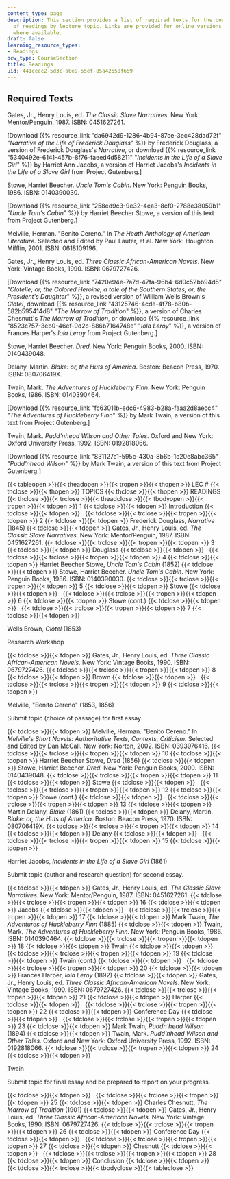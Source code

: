 ```yaml
---
content_type: page
description: This section provides a list of required texts for the course and a list
  of readings by lecture topic. Links are provided for online versions of the readings
  where available.
draft: false
learning_resource_types:
- Readings
ocw_type: CourseSection
title: Readings
uid: 441ceec2-5d3c-a0e9-55ef-85a42550f659
---
```

## Required Texts

Gates, Jr., Henry Louis, ed. *The Classic Slave Narratives*. New York: Mentor/Penguin, 1987. ISBN: 0451627261.

\[Download {{% resource_link "da6942d9-1286-4b94-87ce-3ec428dad72f" "*Narrative of the Life of Frederick Douglass*" %}} by Frederick Douglass, a version of Frederick Douglass's *Narrative*, or download {{% resource_link "5340492e-6141-457b-8f76-faeed4d58211" "*Incidents in the Life of a Slave Girl*" %}} by Harriet Ann Jacobs, a version of Harriet Jacobs's *Incidents in the Life of a Slave Girl* from Project Gutenberg.\]

Stowe, Harriet Beecher. *Uncle Tom's Cabin*. New York: Penguin Books, 1986. ISBN: 0140390030.

\[Download {{% resource_link "258ed9c3-9e32-4ea3-8cf0-2788e38059b1" "*Uncle Tom's Cabin*" %}} by Harriet Beecher Stowe, a version of this text from Project Gutenberg.\]

Melville, Herman. "Benito Cereno." In *The Heath Anthology of American Literature.* Selected and Edited by Paul Lauter, et al. New York: Houghton Mifflin, 2001. ISBN: 0618109196.

Gates, Jr., Henry Louis, ed. *Three Classic African-American Novels*. New York: Vintage Books, 1990. ISBN: 0679727426.

\[Download {{% resource_link "7420e94e-7a7d-47fa-96b4-6d0c52bb94d5" "*Clotelle; or, the Colored Heroine, a tale of the Southern States; or, the President's Daughter*" %}}, a revised version of William Wells Brown's *Clotel*, download {{% resource_link "43125746-4cde-4f78-b80b-582b595414d8" "*The Marrow of Tradition*" %}}, a version of Charles Chesnutt's *The Marrow of Tradition*, or download {{% resource_link "8523c757-3eb0-46ef-9d2c-886b7164748e" "*Iola Leroy*" %}}, a version of Frances Harper's *Iola Leroy* from Project Gutenberg.\]

Stowe, Harriet Beecher. *Dred*. New York: Penguin Books, 2000. ISBN: 0140439048.

Delany, Martin. *Blake: or, the Huts of America*. Boston: Beacon Press, 1970. ISBN: 080706419X.

Twain, Mark. *The Adventures of Huckleberry Finn*. New York: Penguin Books, 1986. ISBN: 0140390464.

\[Download {{% resource_link "fc63011b-edc6-4983-b28a-faaa2d8aecc4" "*The Adventures of Huckleberry Finn*" %}} by Mark Twain, a version of this text from Project Gutenberg.\]

Twain, Mark. *Pudd'nhead Wilson and Other Tales*. Oxford and New York: Oxford University Press, 1992. ISBN: 0192818066.

\[Download {{% resource_link "831127c1-595c-430a-8b6b-1c20e8abc365" "*Pudd'nhead Wilson*" %}} by Mark Twain, a version of this text from Project Gutenberg.\]

{{< tableopen >}}{{< theadopen >}}{{< tropen >}}{{< thopen >}}
LEC #
{{< thclose >}}{{< thopen >}}
TOPICS
{{< thclose >}}{{< thopen >}}
READINGS
{{< thclose >}}{{< trclose >}}{{< theadclose >}}{{< tbodyopen >}}{{< tropen >}}{{< tdopen >}}
1
{{< tdclose >}}{{< tdopen >}}
Introduction
{{< tdclose >}}{{< tdopen >}}
 
{{< tdclose >}}{{< trclose >}}{{< tropen >}}{{< tdopen >}}
2
{{< tdclose >}}{{< tdopen >}}
Frederick Douglass, *Narrative* (1845)
{{< tdclose >}}{{< tdopen >}}
Gates, Jr., Henry Louis, ed. *The Classic Slave Narratives*. New York: Mentor/Penguin, 1987. ISBN: 0451627261.
{{< tdclose >}}{{< trclose >}}{{< tropen >}}{{< tdopen >}}
3
{{< tdclose >}}{{< tdopen >}}
Douglass
{{< tdclose >}}{{< tdopen >}}
 
{{< tdclose >}}{{< trclose >}}{{< tropen >}}{{< tdopen >}}
4
{{< tdclose >}}{{< tdopen >}}
Harriet Beecher Stowe, *Uncle Tom's Cabin* (1852)
{{< tdclose >}}{{< tdopen >}}
Stowe, Harriet Beecher. *Uncle Tom's Cabin*. New York: Penguin Books, 1986. ISBN: 0140390030.
{{< tdclose >}}{{< trclose >}}{{< tropen >}}{{< tdopen >}}
5
{{< tdclose >}}{{< tdopen >}}
Stowe
{{< tdclose >}}{{< tdopen >}}
 
{{< tdclose >}}{{< trclose >}}{{< tropen >}}{{< tdopen >}}
6
{{< tdclose >}}{{< tdopen >}}
Stowe (cont.)
{{< tdclose >}}{{< tdopen >}}
 
{{< tdclose >}}{{< trclose >}}{{< tropen >}}{{< tdopen >}}
7
{{< tdclose >}}{{< tdopen >}}

Wells Brown, *Clotel* (1853)

Research Workshop

{{< tdclose >}}{{< tdopen >}}
Gates, Jr., Henry Louis, ed. *Three Classic African-American Novels*. New York: Vintage Books, 1990. ISBN: 0679727426.
{{< tdclose >}}{{< trclose >}}{{< tropen >}}{{< tdopen >}}
8
{{< tdclose >}}{{< tdopen >}}
Brown
{{< tdclose >}}{{< tdopen >}}
 
{{< tdclose >}}{{< trclose >}}{{< tropen >}}{{< tdopen >}}
9
{{< tdclose >}}{{< tdopen >}}

Melville, "Benito Cereno" (1853, 1856)

Submit topic (choice of passage) for first essay.

{{< tdclose >}}{{< tdopen >}}
Melville, Herman. "Benito Cereno." In *Melville's Short Novels: Authoritative Texts, Contexts, Criticism.* Selected and Edited by Dan McCall. New York: Norton, 2002. ISBN: 0393976416.
{{< tdclose >}}{{< trclose >}}{{< tropen >}}{{< tdopen >}}
10
{{< tdclose >}}{{< tdopen >}}
Harriet Beecher Stowe, *Dred* (1856)
{{< tdclose >}}{{< tdopen >}}
Stowe, Harriet Beecher. *Dred.* New York: Penguin Books, 2000. ISBN: 0140439048.
{{< tdclose >}}{{< trclose >}}{{< tropen >}}{{< tdopen >}}
11
{{< tdclose >}}{{< tdopen >}}
Stowe
{{< tdclose >}}{{< tdopen >}}
 
{{< tdclose >}}{{< trclose >}}{{< tropen >}}{{< tdopen >}}
12
{{< tdclose >}}{{< tdopen >}}
Stowe (cont.)
{{< tdclose >}}{{< tdopen >}}
 
{{< tdclose >}}{{< trclose >}}{{< tropen >}}{{< tdopen >}}
13
{{< tdclose >}}{{< tdopen >}}
Martin Delany, *Blake* (1861)
{{< tdclose >}}{{< tdopen >}}
Delany, Martin. *Blake: or, the Huts of America.* Boston: Beacon Press, 1970. ISBN: 080706419X.
{{< tdclose >}}{{< trclose >}}{{< tropen >}}{{< tdopen >}}
14
{{< tdclose >}}{{< tdopen >}}
Delany
{{< tdclose >}}{{< tdopen >}}
 
{{< tdclose >}}{{< trclose >}}{{< tropen >}}{{< tdopen >}}
15
{{< tdclose >}}{{< tdopen >}}

Harriet Jacobs, *Incidents in the Life of a Slave* *Girl* (1861)

Submit topic (author and research question) for second essay.

{{< tdclose >}}{{< tdopen >}}
Gates, Jr., Henry Louis, ed. *The Classic Slave Narratives*. New York: Mentor/Penguin, 1987. ISBN: 0451627261.
{{< tdclose >}}{{< trclose >}}{{< tropen >}}{{< tdopen >}}
16
{{< tdclose >}}{{< tdopen >}}
Jacobs
{{< tdclose >}}{{< tdopen >}}
 
{{< tdclose >}}{{< trclose >}}{{< tropen >}}{{< tdopen >}}
17
{{< tdclose >}}{{< tdopen >}}
Mark Twain, *The Adventures of Huckleberry* *Finn* (1885)
{{< tdclose >}}{{< tdopen >}}
Twain, Mark. *The Adventures of Huckleberry Finn.* New York: Penguin Books, 1986. ISBN: 0140390464.
{{< tdclose >}}{{< trclose >}}{{< tropen >}}{{< tdopen >}}
18
{{< tdclose >}}{{< tdopen >}}
Twain
{{< tdclose >}}{{< tdopen >}}
 
{{< tdclose >}}{{< trclose >}}{{< tropen >}}{{< tdopen >}}
19
{{< tdclose >}}{{< tdopen >}}
Twain (cont.)
{{< tdclose >}}{{< tdopen >}}
 
{{< tdclose >}}{{< trclose >}}{{< tropen >}}{{< tdopen >}}
20
{{< tdclose >}}{{< tdopen >}}
Frances Harper, *Iola Leroy* (1892)
{{< tdclose >}}{{< tdopen >}}
Gates, Jr., Henry Louis, ed. *Three Classic African-American Novels*. New York: Vintage Books, 1990. ISBN: 0679727426.
{{< tdclose >}}{{< trclose >}}{{< tropen >}}{{< tdopen >}}
21
{{< tdclose >}}{{< tdopen >}}
Harper
{{< tdclose >}}{{< tdopen >}}
 
{{< tdclose >}}{{< trclose >}}{{< tropen >}}{{< tdopen >}}
22
{{< tdclose >}}{{< tdopen >}}
Conference Day
{{< tdclose >}}{{< tdopen >}}
 
{{< tdclose >}}{{< trclose >}}{{< tropen >}}{{< tdopen >}}
23
{{< tdclose >}}{{< tdopen >}}
Mark Twain, *Puddn'head Wilson* (1894)
{{< tdclose >}}{{< tdopen >}}
Twain, Mark. *Pudd'nhead Wilson and Other Tales.* Oxford and New York: Oxford University Press, 1992. ISBN: 0192818066.
{{< tdclose >}}{{< trclose >}}{{< tropen >}}{{< tdopen >}}
24
{{< tdclose >}}{{< tdopen >}}

Twain

Submit topic for final essay and be prepared to report on your progress.

{{< tdclose >}}{{< tdopen >}}
 
{{< tdclose >}}{{< trclose >}}{{< tropen >}}{{< tdopen >}}
25
{{< tdclose >}}{{< tdopen >}}
Charles Chesnutt, *The Marrow of Tradition* (1901)
{{< tdclose >}}{{< tdopen >}}
Gates, Jr., Henry Louis, ed. *Three Classic African-American Novels*. New York: Vintage Books, 1990. ISBN: 0679727426.
{{< tdclose >}}{{< trclose >}}{{< tropen >}}{{< tdopen >}}
26
{{< tdclose >}}{{< tdopen >}}
Conference Day
{{< tdclose >}}{{< tdopen >}}
 
{{< tdclose >}}{{< trclose >}}{{< tropen >}}{{< tdopen >}}
27
{{< tdclose >}}{{< tdopen >}}
Chesnutt
{{< tdclose >}}{{< tdopen >}}
 
{{< tdclose >}}{{< trclose >}}{{< tropen >}}{{< tdopen >}}
28
{{< tdclose >}}{{< tdopen >}}
Conclusion
{{< tdclose >}}{{< tdopen >}}
 
{{< tdclose >}}{{< trclose >}}{{< tbodyclose >}}{{< tableclose >}}
